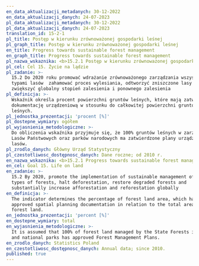 ```yaml
---
en_data_aktualizacji_metadanych: 30-12-2022
en_data_aktualizacji_danych: 24-07-2023
pl_data_aktualizacji_metadanych: 30-12-2022
pl_data_aktualizacji_danych: 24-07-2023
translation_id: 15-2-1
pl_title: Postęp w kierunku zrównoważonej gospodarki leśnej
pl_graph_title: Postęp w kierunku zrównoważonej gospodarki leśnej
en_title: Progress towards sustainable forest management
en_graph_title: Progress towards sustainable forest management
pl_nazwa_wskaznika: <b>15.2.1 Postęp w kierunku zrównoważonej gospodarki leśnej</b>
pl_cel: Cel 15. Życie na lądzie
pl_zadanie: >-
  15.2 Do 2020 roku promować wdrażanie zrównoważonego zarządzania wszystkimi
  typami lasów  zahamować proces wylesiania, odtworzyć zniszczone lasy  znacząco
  zwiększyć globalny stopień zalesienia i ponownego zalesienia
pl_definicja: >-
  Wskaźnik określa procent powierzchni gruntów leśnych, które mają zatwierdzoną
  dokumentację urządzeniową w stosunku do całkowitej powierzchni gruntów
  leśnych.
pl_jednostka_prezentacji: 'procent [%]'
pl_dostepne_wymiary: ogółem
pl_wyjasnienia_metodologiczne: >-
  Do obliczenia wskaźnika przyjmuje się, że 100% gruntów leśnych w zarządzie
  Lasów Państwowych oraz parków narodowych ma zatwierdzone plany urządzenia
  lasów.
pl_zrodlo_danych: Główny Urząd Statystyczny
pl_czestotliwosc_dostępnosc_danych: Dane roczne; od 2010 r.
en_nazwa_wskaznika: <b>15.2.1 Progress towards sustainable forest management</b>
en_cel: Goal 15. Life on land
en_zadanie: >-
  15.2 By 2020, promote the implementation of sustainable management of all
  types of forests, halt deforestation, restore degraded forests and
  substantially increase afforestation and reforestation globally
en_definicja: >-
  The indicator determines the percentage of forest land area, which have
  approved spatial planning documentation in relation to the total area of the
  forest land.
en_jednostka_prezentacji: 'percent [%]'
en_dostepne_wymiary: total
en_wyjasnienia_metodologiczne: >-
  It is assumed that 100% of forest land managed by the State Forests in Poland
  and national parks has approved Forest Management Plans.
en_zrodlo_danych: Statistics Poland
en_czestotliwosc_dostępnosc_danych: Annual data; since 2010.
published: true
---
```

